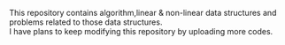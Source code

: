 This repository contains algorithm,linear & non-linear data structures and problems related to those data structures.<br>I have plans to keep modifying this repository by uploading more codes.
